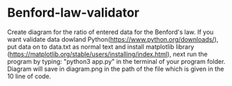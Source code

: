 # Benford-law-validator
 Create diagram for the ratio of entered data for the Benford's law.
 If you want validate data dowland Python(https://www.python.org/downloads/), put data on to data.txt as normal text
 and install matplotlib library (https://matplotlib.org/stable/users/installing/index.html),
 next run the program by typing: "python3 app.py" in the terminal of your program folder.
 Diagram will save in diagram.png in the path of the file which is given in the 10 line of code.
